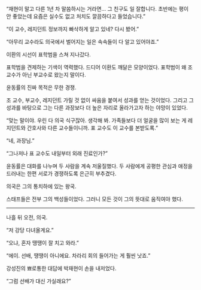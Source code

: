 “재현이 말고 다른 1년 차 말씀하시는 거라면… 그 친구도 일 잘합니다. 초반에는 평이 안 좋았는데 요즘은 실수도 없고 처치도 깔끔하다고 들었습니다.”

“이 교수, 레지던트 정보까지 빠삭하게 알고 있네? 다시 봤어.”

“아무리 교수라도 의국에서 벌어지는 일은 속속들이 다 알고 있어야죠.”

이환의 시선이 표학범을 스쳐 지나갔다.

표학범을 견제하는 기색이 역력했다. 드디어 이환도 깨달은 모양이었다. 표학범이 왜 조교수가 아닌 부교수로 왔는지 말이다.

윤동률의 진짜 목적은 무한 경쟁.

조 교수, 부교수, 레지던트 가릴 것 없이 싸움을 붙여서 성과를 얻는 것이었다. 그리고 그 성과를 바탕으로 그는 다른 과장보다 더 높은 자리로 올라가고자 하는 야망이 있었다.

“맞는 말이야. 우린 다 의국 식구잖아. 생각해 봐. 가족들보다 더 얼굴을 많이 보는 게 레지던트와 간호사와 다른 교수들이니까. 표 교수도 이 교수를 본받도록.”

“네, 과장님.”

“그나저나 표 교수도 내일부터 외래 진료인가?”

윤동률은 대화를 나누며 두 사람을 계속 저울질했다. 두 사람에게 공평한 관심과 애정을 드러내는 한편 서로가 경쟁하도록 은근히 부추겼다.

의국은 그의 통치하에 있는 왕국.

스태프들은 전부 그의 백성들이었다. 그러니 모든 것이 그의 뜻대로 움직여야 했다.

* * *

나흘 뒤 오전, 의국.

“저 강당 다녀올게요.”

“오냐, 혼자 땡땡이 잘 치고 와라.”

“에이. 선배, 땡땡이 아니에요. 차라리 회의 들어가는 게 훨씬 낫죠.”

강성진의 뾰로통한 대답에 박재현이 손을 내저었다.

“그럼 선배가 대신 가실래요?”